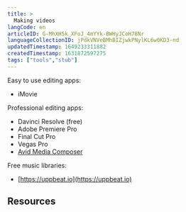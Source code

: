 ```yaml
---
title: >
  Making videos
langCode: en
articleID: G-MhXH5k_XFoJ_4mYYk-BWHyJCoH78Nr
languageCollectionID: jPdkVNVeBMhBIZjwkPNylKL6w0KD3-nd
updatedTimestamp: 1649233311882
createdTimestamp: 1631872597275
tags: ["tools","stub"]
---
```


Easy to use editing apps:

-   iMovie

Professional editing apps:

-   Davinci Resolve (free)
-   Adobe Premiere Pro
-   Final Cut Pro
-   Vegas Pro
-   [Avid Media Composer](https://www.avid.com/media-composer)

Free music libraries:

-   [https://uppbeat.io](https://uppbeat.io)

## Resources